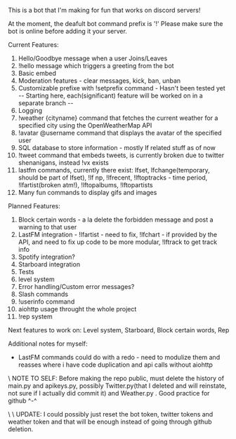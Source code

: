 This is a bot that I'm making for fun that works on discord servers!

At the moment, the deafult bot command prefix is '!'
Please make sure the bot is online before adding it your server.

Current Features: 
1. Hello/Goodbye message when a user Joins/Leaves 
2. !hello message which triggers a greeting from the bot 
3. Basic embed 
4. Moderation features - clear messages, kick, ban, unban
5. Customizable prefixe with !setprefix command - Hasn't  been tested yet
-- Starting here, each(significant) feature will be worked on in a separate branch --
6. Logging
7. !weather {cityname} command that fetches the current weather for a specified city using the OpenWeatherMap API
8. !avatar @username command that displays the avatar of the specified user
9. SQL database to store information - mostly lf related stuff as of now
10. !tweet command that embeds tweets, is currently broken due to twitter shenanigans, instead !vx exists
11. lastfm commands, currently there exist: lfset, lfchange(temporary, should be part of lfset), !lf np, !lfrecent, !lftoptracks - time period, !lfartist(broken atm!), !lftopalbums, !lftopartists
12. Many fun commands to display gifs and images


Planned Features:
1. Block certain words - a la delete the forbidden message and post a warning to that user 
2. LastFM integration - !lfartist - need to fix, !lfchart - if provided by the API, and need to fix up code to be more modular, !lftrack to get track info
3. Spotify integration? 
4. Starboard integration
5. Tests
6. level system
7. Error handling/Custom error messages?
8. Slash commands
9. !userinfo command
10. aiohttp usage throught the whole project
11. !rep system

Next features to work on: Level system, Starboard, Block certain words, Rep

Additional notes for myself:
- LastFM commands could do with a redo - need to modulize them and reasses where i have code duplication and api calls without aiohttp


\\ NOTE TO SELF: Before making the repo public, must delete the history of main.py and apikeys.py, possibly Twitter.py(that I deleted and will reinstate, not sure if I actually did commit it) and Weather.py . Good practice for github ^-^

\\ \\ UPDATE: I could possibly just reset the bot token, twitter tokens  and weather token and that will be enough instead of going through github deletion.